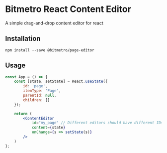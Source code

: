 # Bitmetro React Content Editor

A simple drag-and-drop content editor for react

## Installation

```
npm install --save @bitmetro/page-editor
```


## Usage

```jsx
const App = () => {
    const [state, setState] = React.useState({
        id: 'page',
        itemType: 'Page',
        parentId: null,
        children: []
    });

    return (
        <ContentEditor
            id="my_page" // Different editors should have different IDs
            content={state}
            onChange={s => setState(s)}
        />
    )
};
```
